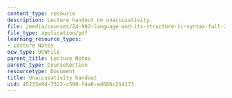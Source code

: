 ```yaml
---
content_type: resource
description: Lecture handout on unaccusativity.
file: /media/courses/24-902-language-and-its-structure-ii-syntax-fall-2003/45233e9d7322c500f4a0ed686c214173_10_27_handout.pdf
file_type: application/pdf
learning_resource_types:
- Lecture Notes
ocw_type: OCWFile
parent_title: Lecture Notes
parent_type: CourseSection
resourcetype: Document
title: Unaccusativity handout
uid: 45233e9d-7322-c500-f4a0-ed686c214173
---
```


